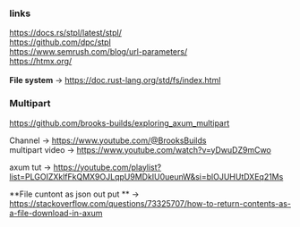 ### links </br>
https://docs.rs/stpl/latest/stpl/   </br>
https://github.com/dpc/stpl    </br>
https://www.semrush.com/blog/url-parameters/    </br>
https://htmx.org/    </br>
    </br>
**File system** &rarr; https://doc.rust-lang.org/std/fs/index.html
### Multipart
https://github.com/brooks-builds/exploring_axum_multipart    </br>

Channel -> https://www.youtube.com/@BrooksBuilds    </br>
multipart video -> https://www.youtube.com/watch?v=yDwuDZ9mCwo    </br>


axum  tut -> https://youtube.com/playlist?list=PLGOIZXklfFkQMX9OJLqpU9MDkIU0ueunW&si=blOJUHUtDXEq21Ms </br>


**File cuntont as json out put ** &rarr; https://stackoverflow.com/questions/73325707/how-to-return-contents-as-a-file-download-in-axum
